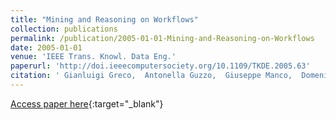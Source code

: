 ```yaml
---
title: "Mining and Reasoning on Workflows"
collection: publications
permalink: /publication/2005-01-01-Mining-and-Reasoning-on-Workflows
date: 2005-01-01
venue: 'IEEE Trans. Knowl. Data Eng.'
paperurl: 'http://doi.ieeecomputersociety.org/10.1109/TKDE.2005.63'
citation: ' Gianluigi Greco,  Antonella Guzzo,  Giuseppe Manco,  Domenico Sacc{\`a}, &quot;Mining and Reasoning on Workflows.&quot; IEEE Trans. Knowl. Data Eng., 2005.'
---
```

[Access paper here](http://doi.ieeecomputersociety.org/10.1109/TKDE.2005.63){:target="_blank"}

